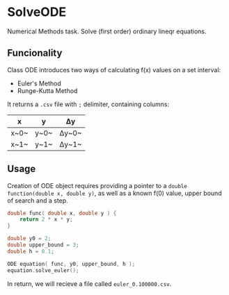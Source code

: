 # SolveODE

Numerical Methods task. Solve (first order) ordinary lineqr equations.

## Funcionality

Class ODE introduces two ways of calculating f(x) values on a set interval:

* Euler's Method
* Runge-Kutta Method

It returns a `.csv` file with `;` delimiter, containing columns:

|  x   |  y   |  Δy   |
| ---- | ---- | ----- |
| x~0~ | y~0~ | Δy~0~ |
| x~1~ | y~1~ | Δy~1~ |

## Usage

Creation of ODE object requires providing a pointer to a
`double function(double x, double y)`, as well as a known f(0) value, upper
bound of search and a step.

```cpp
double func( double x, double y ) {
	return 2 * x * y;
}

double y0 = 2;
double upper_bound = 3;
double h = 0.1;

ODE equation( func, y0, upper_bound, h );
equation.solve_euler();
```

In return, we will recieve a file called `euler_0.100000.csv`.
